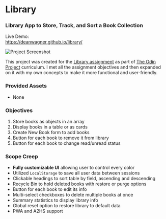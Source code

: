 # Library
### Library App to Store, Track, and Sort a Book Collection

Live Demo:  
https://deanwagner.github.io/library/

![Project Screenshot](https://deanwagner.github.io/library/img/library-screenshot.png)

This project was created for the [Library assignment](https://www.theodinproject.com/paths/full-stack-javascript/courses/javascript/lessons/library) as part of [The Odin Project](https://www.theodinproject.com) curriculum. I met all the assignment objectives and then expanded on it with my own concepts to make it more functional and user-friendly.

### Provided Assets

* None

### Objectives

1. Store books as objects in an array
2. Display books in a table or as cards
3. Create New Book form to add books
4. Button for each book to remove it from library
5. Button for each book to change read/unread status

### Scope Creep

* __Fully customizable UI__ allowing user to control every color
* Utilized `LocalStorage` to save all user data between sessions
* Clickable headings to sort table by field, ascending and descending
* Recycle Bin to hold deleted books with restore or purge options
* Button for each book to edit its info
* Multi-select checkboxes to delete multiple books at once
* Summary statistics to display library info
* Global reset option to restore library to default data
* PWA and A2HS support